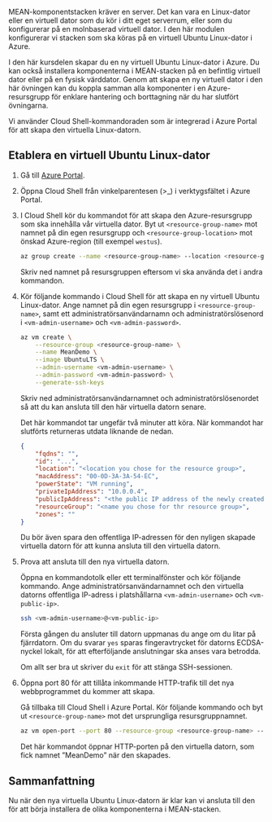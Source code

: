 MEAN-komponentstacken kräver en server. Det kan vara en Linux-dator eller en virtuell dator som du kör i ditt eget serverrum, eller som du konfigurerar på en molnbaserad virtuell dator. I den här modulen konfigurerar vi stacken som ska köras på en virtuell Ubuntu Linux-dator i Azure.

I den här kursdelen skapar du en ny virtuell Ubuntu Linux-dator i Azure. Du kan också installera komponenterna i MEAN-stacken på en befintlig virtuell dator eller på en fysisk värddator. Genom att skapa en ny virtuell dator i den här övningen kan du koppla samman alla komponenter i en Azure-resursgrupp för enklare hantering och borttagning när du har slutfört övningarna.

Vi använder Cloud Shell-kommandoraden som är integrerad i Azure Portal för att skapa den virtuella Linux-datorn.

## <a name="provision-an-ubuntu-linux-vm"></a>Etablera en virtuell Ubuntu Linux-dator

1. Gå till [Azure Portal](https://portal.azure.com?azure-portal=true).
1. Öppna Cloud Shell från vinkelparentesen (>_) i verktygsfältet i Azure Portal.
1. I Cloud Shell kör du kommandot för att skapa den Azure-resursgrupp som ska innehålla vår virtuella dator. Byt ut `<resource-group-name>` mot namnet på din egen resursgrupp och `<resource-group-location>` mot önskad Azure-region (till exempel `westus`).


    ```bash
    az group create --name <resource-group-name> --location <resource-group-location>
    ```

    Skriv ned namnet på resursgruppen eftersom vi ska använda det i andra kommandon.

1. Kör följande kommando i Cloud Shell för att skapa en ny virtuell Ubuntu Linux-dator. Ange namnet på din egen resursgrupp i `<resource-group-name>`, samt ett administratörsanvändarnamn och administratörslösenord i `<vm-admin-username>` och `<vm-admin-password>`.

    ```bash
    az vm create \
        --resource-group <resource-group-name> \
        --name MeanDemo \
        --image UbuntuLTS \
        --admin-username <vm-admin-username> \
        --admin-password <vm-admin-password> \
        --generate-ssh-keys
    ```

    Skriv ned administratörsanvändarnamnet och administratörslösenordet så att du kan ansluta till den här virtuella datorn senare.

    Det här kommandot tar ungefär två minuter att köra. När kommandot har slutförts returneras utdata liknande de nedan.

    ```json
    {
        "fqdns": "",
        "id": "...",
        "location": "<location you chose for the resource group>",
        "macAddress": "00-0D-3A-3A-54-EC",
        "powerState": "VM running",
        "privateIpAddress": "10.0.0.4",
        "publicIpAddress": "<the public IP address of the newly created machine>",
        "resourceGroup": "<name you chose for thr resource group>",
        "zones": ""
    }
    ```

    Du bör även spara den offentliga IP-adressen för den nyligen skapade virtuella datorn för att kunna ansluta till den virtuella datorn.

1. Prova att ansluta till den nya virtuella datorn.

    Öppna en kommandotolk eller ett terminalfönster och kör följande kommando. Ange administratörsanvändarnamnet och den virtuella datorns offentliga IP-adress i platshållarna `<vm-admin-username>` och `<vm-public-ip>`.

    ```bash
    ssh <vm-admin-username>@<vm-public-ip>
    ```

    Första gången du ansluter till datorn uppmanas du ange om du litar på fjärrdatorn. Om du svarar `yes` sparas fingeravtrycket för datorns ECDSA-nyckel lokalt, för att efterföljande anslutningar ska anses vara betrodda.

    Om allt ser bra ut skriver du `exit` för att stänga SSH-sessionen.

1. Öppna port 80 för att tillåta inkommande HTTP-trafik till det nya webbprogrammet du kommer att skapa.

    Gå tillbaka till Cloud Shell i Azure Portal. Kör följande kommando och byt ut `<resource-group-name>` mot det ursprungliga resursgruppnamnet.

    ``` bash
    az vm open-port --port 80 --resource-group <resource-group-name> --name MeanDemo
    ```

    Det här kommandot öppnar HTTP-porten på den virtuella datorn, som fick namnet ”MeanDemo” när den skapades.

## <a name="summary"></a>Sammanfattning

Nu när den nya virtuella Ubuntu Linux-datorn är klar kan vi ansluta till den för att börja installera de olika komponenterna i MEAN-stacken.